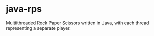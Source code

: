 # java-rps
Multiithreaded Rock Paper Scissors written in Java, with each thread representing a separate player.
